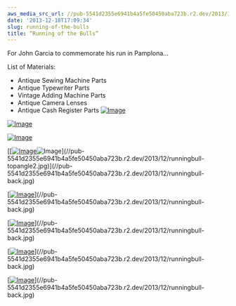 ```yaml
---
aws_media_src_url: //pub-5541d2355e6941b4a5fe50450aba723b.r2.dev/2013/12/runningbull.jpg
date: '2013-12-18T17:09:34'
slug: running-of-the-bulls
title: “Running of the Bulls”
---
```


 For John Garcia to commemorate his run in Pamplona…

 List of Materials:

  * Antique Sewing Machine Parts
 * Antique Typewriter Parts
 * Vintage Adding Machine Parts
 * Antique Camera Lenses
 * Antique Cash Register Parts
  [![Image](//pub-5541d2355e6941b4a5fe50450aba723b.r2.dev/2013/12/runningbull.jpg?w=487)](//pub-5541d2355e6941b4a5fe50450aba723b.r2.dev/2013/12/runningbull.jpg)

 [![Image](//pub-5541d2355e6941b4a5fe50450aba723b.r2.dev/2013/12/runningbull-back.jpg?w=487)](//pub-5541d2355e6941b4a5fe50450aba723b.r2.dev/2013/12/runningbull-back.jpg)

 [![Image](//pub-5541d2355e6941b4a5fe50450aba723b.r2.dev/2013/12/runningbull-side.jpg?w=487)](//pub-5541d2355e6941b4a5fe50450aba723b.r2.dev/2013/12/runningbull-side.jpg)

 [[[![Image](//pub-5541d2355e6941b4a5fe50450aba723b.r2.dev/2013/12/runningbull-backside.jpg?w=487)](//pub-5541d2355e6941b4a5fe50450aba723b.r2.dev/2013/12/runningbull-backside.jpg)![Image](//pub-5541d2355e6941b4a5fe50450aba723b.r2.dev/2013/12/runningbull-topangle2.jpg?w=487)](//pub-5541d2355e6941b4a5fe50450aba723b.r2.dev/2013/12/runningbull-topangle2.jpg)](//pub-5541d2355e6941b4a5fe50450aba723b.r2.dev/2013/12/runningbull-back.jpg)

 [[![Image](//pub-5541d2355e6941b4a5fe50450aba723b.r2.dev/2013/12/runningbull-topangle.jpg?w=487)](//pub-5541d2355e6941b4a5fe50450aba723b.r2.dev/2013/12/runningbull-topangle.jpg)](//pub-5541d2355e6941b4a5fe50450aba723b.r2.dev/2013/12/runningbull-back.jpg)

 [[![Image](//pub-5541d2355e6941b4a5fe50450aba723b.r2.dev/2013/12/runningbull-side2.jpg?w=487)](//pub-5541d2355e6941b4a5fe50450aba723b.r2.dev/2013/12/runningbull-side2.jpg)](//pub-5541d2355e6941b4a5fe50450aba723b.r2.dev/2013/12/runningbull-back.jpg)

 [[![Image](//pub-5541d2355e6941b4a5fe50450aba723b.r2.dev/2013/12/runningbull-frontangle2.jpg?w=487)](//pub-5541d2355e6941b4a5fe50450aba723b.r2.dev/2013/12/runningbull-frontangle2.jpg)](//pub-5541d2355e6941b4a5fe50450aba723b.r2.dev/2013/12/runningbull-back.jpg)

 [[![Image](//pub-5541d2355e6941b4a5fe50450aba723b.r2.dev/2013/12/runningbull-frontangle.jpg?w=487)](//pub-5541d2355e6941b4a5fe50450aba723b.r2.dev/2013/12/runningbull-frontangle.jpg)](//pub-5541d2355e6941b4a5fe50450aba723b.r2.dev/2013/12/runningbull-back.jpg)